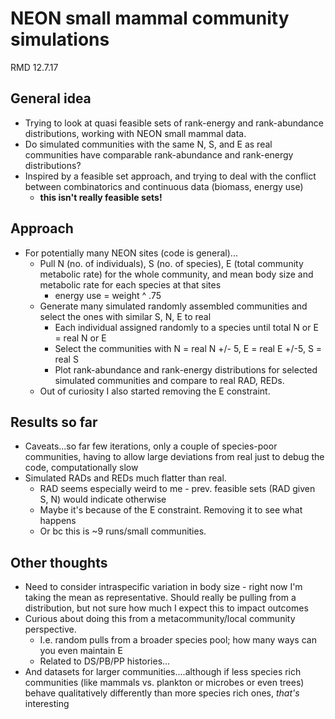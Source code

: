 # NEON small mammal community simulations
RMD 12.7.17
## General idea
* Trying to look at quasi feasible sets of rank-energy and rank-abundance distributions, working with NEON small mammal data.
* Do simulated communities with the same N, S, and E as real communities have comparable rank-abundance and rank-energy distributions?
* Inspired by a feasible set approach, and trying to deal with the conflict between combinatorics and continuous data (biomass, energy use)
  * **this isn't really feasible sets!**
  


## Approach
* For potentially many NEON sites (code is general)...
  * Pull N (no. of individuals), S (no. of species), E (total community metabolic rate) for the whole community, and mean body size and metabolic rate for each species at that sites
    * energy use = weight ^ .75
  * Generate many simulated randomly assembled communities and select the ones with similar S, N, E to real
    * Each individual assigned randomly to a species until total N or E = real N or E
    * Select the communities with N = real N +/- 5, E = real E +/-5, S = real S
    * Plot rank-abundance and rank-energy distributions for selected simulated communities and compare to real RAD, REDs.
  * Out of curiosity I also started removing the E constraint.

## Results so far
* Caveats...so far few iterations, only a couple of species-poor communities, having to allow large deviations from real just to debug the code, computationally slow
* Simulated RADs and REDs much flatter than real.
  * RAD seems especially weird to me - prev. feasible sets (RAD given S, N) would indicate otherwise
  * Maybe it's because of the E constraint. Removing it to see what happens
  * Or bc this is  ~9 runs/small communities.

## Other thoughts
* Need to consider intraspecific variation in body size - right now I'm  taking the mean as representative. Should really be pulling from a distribution, but not sure how much I expect this to impact outcomes
* Curious about doing this from a metacommunity/local community perspective.
  * I.e. random pulls from a broader species pool; how many ways can you even maintain E
  * Related to DS/PB/PP histories...
* And datasets for larger communities....although if less species rich communities (like mammals vs. plankton or microbes or even trees) behave qualitatively differently than more species rich ones, *that's* interesting
